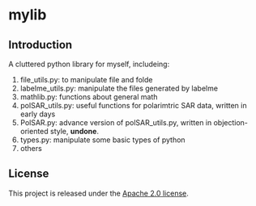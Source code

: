 # mylib

## Introduction
A cluttered python library for myself, includeing:

1. file_utils.py: to manipulate file and folde
2. labelme_utils.py: manipulate the files generated by labelme
3. mathlib.py: functions about general math
4. polSAR_utils.py: useful functions for polarimtric SAR data, written in early days
5. PolSAR.py: advance version of polSAR_utils.py, written in objection-oriented style, **undone**.
6. types.py: manipulate some basic types of python
7. others

## License
This project is released under the [Apache 2.0 license](LICENSE).

